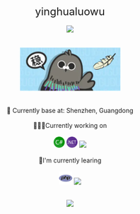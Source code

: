 <center><font size=5>yinghualuowu</font></center>

</br>

<div style="text-align: center;">

<img width="400" src="https://github-readme-stats.vercel.app/api?username=yinghualuowu&show_icons=true&title_color=fff&icon_color=79ff97&text_color=9f9f9f&bg_color=151515">

</div>

</br>

<div style="text-align: center;">

![GuGuGu](https://raw.githubusercontent.com/yinghualuowu/yinghualuowu/master/pic/gugu.png)
</div>
</br>
<center>📍 Currently base at: Shenzhen, Guangdong</center>
</br>
<center>👨🏻‍💻Currently working on</center>
</br>
<div style="text-align: center;">
<img height="25" src="https://raw.githubusercontent.com/github/explore/80688e429a7d4ef2fca1e82350fe8e3517d3494d/topics/csharp/csharp.png">

<img height="25" src="https://raw.githubusercontent.com/github/explore/93d8a67084f94b2a444e510199a6e7622e5b09a3/topics/dotnet/dotnet.png">

<img height="25" src="https://img.icons8.com/color/48/000000/visual-studio.png"/>

</div>
</br>

<center>💙I'm currently learing</center>
</br>
<div style="text-align: center;">

<img height="30" src="https://raw.githubusercontent.com/github/explore/ccc16358ac4530c6a69b1b80c7223cd2744dea83/topics/php/php.png">

<img height="23" src="https://raw.githubusercontent.com/PowerShell/PowerShell/master/assets/ps_black_64.svg">

</div>
</br>
<div style="text-align: center;">

![](https://visitor-badge.glitch.me/badge?page_id=yinghualuowu.yinghualuowu)
</div>

